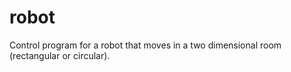 # robot
Control program for a robot that moves in a two dimensional room (rectangular or circular). 
